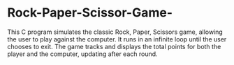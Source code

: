 # Rock-Paper-Scissor-Game-
This C program simulates the classic Rock, Paper, Scissors game, allowing the user to play against the computer. It runs in an infinite loop until the user chooses to exit. The game tracks and displays the total points for both the player and the computer, updating after each round.
